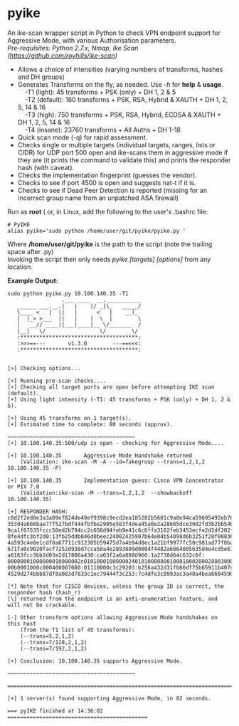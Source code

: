 # pyike
An ike-scan wrapper script in Python to check VPN endpoint support for Aggressive Mode, with various Authorisation parameters.  
*Pre-requisites: Python 2.7.x, Nmap, Ike Scan (https://github.com/royhills/ike-scan)*
<ul>
<li>Allows a choice of intensities (varying numbers of transforms, hashes and DH groups)  
<li>Generates Transforms on the fly, as needed. Use <i>-h</i> for <b>help</b> & <b>usage</b>.  <br>
&nbsp;&nbsp;&nbsp;&nbsp;-T1 (light): 45 transforms + PSK (only) + DH 1, 2 & 5  <br>
&nbsp;&nbsp;&nbsp;&nbsp;-T2 (default): 180 transforms + PSK, RSA, Hybrid & XAUTH + DH 1, 2, 5, 14 & 16  <br>
&nbsp;&nbsp;&nbsp;&nbsp;-T3 (high): 750 transforms + PSK, RSA, Hybrid, ECDSA & XAUTH + DH 1, 2, 5, 14 & 16  <br>
&nbsp;&nbsp;&nbsp;&nbsp;-T4 (insane): 23760 transforms + All Auths + DH 1-18  <br>
<li>Quick scan mode (-q)  for rapid assessment.
<li>Checks single or multiple targets (individual targets, ranges, lists or CIDR) for UDP port 500 open and ike-scans them in aggressive mode if they are (it prints the command to validate this) and prints the responder hash (with caveat). 
<li>Checks the implementation fingerprint (guesses the vendor).
<li>Checks to see if port 4500 is open and suggests nat-t if it is.
<li>Checks to see if Dead Peer Detection is reported (missing for an incorrect group name from an unpatched ASA firewall)  
</ul>  

Run as **root** ( or, in Linux, add the following to the user's .bashrc file:  
```
# PyIKE  
alias pyike='sudo python /home/user/git/pyike/pyike.py '  
```
Where **/home/user/git/pyike** is the path to the script (note the trailing space after .py)  
Invoking the script then only needs *pyike [targets] [options]* from any location.   


**Example Output:**
```
sudo python pyike.py 10.100.140.35 -T1
                 .___ ____  __.___________ 
   ______ ___.__.|   |    |/ _|\_   _____/ 
   \____ <   |  ||   |      <   |    __)_  
   |  |_> >___  ||   |    |  \  |        \ 
   |   __// ____||___|____|__ \/_______  / 
   |__|   \/                 \/        \/  
   :*************************************:
   :>>>==---       v1.3.0        ---==<<<:
   :*************************************:


[>] Checking options...

[>] Running pre-scan checks....
[+] Checking all target ports are open before attempting IKE scan (default).
[+] Using light intensity (-T1: 45 transforms + PSK (only) + DH 1, 2 & 5).

[+] Using 45 transforms on 1 target(s).
[+] Estimated time to complete: 80 seconds (approx).

~~~~~~~~~~~~~~~~~~~~~~~~~~~~~~~~~~~~~~~~
[+] 10.100.140.35:500/udp is open - checking for Aggressive Mode....

[+] 10.100.140.35       Aggressive Mode Handshake returned
    (Validation: ike-scan -M -A --id=fakegroup --trans=1,2,1,2  10.100.140.35 -P)

[+] 10.100.140.35       Implementation guess: Cisco VPN Concentrator or PIX 7.0
    (Validation:ike-scan -M --trans=1,2,1,2  --showbackoff 10.100.140.35)

[+] RESPONDER HASH: 
c8d2f2ed8e3a3a09e7824de49ef9398c9ecd2ea185282b5601c9a0e94ca59695492eb76007f026f93
353d4a666bae77f527bdf444fbfbe2905e583f4dea45a0e2a28665dce30d2fd3b2bb54bb6c41f4c2c
9ca1f07535fccc50ed2b794cc2c656d94feb9e41c6c6ffa3162feb3453ecfe2d2df202f07f9b9c468
0fe4dfc3bf2d0:13fb25ddb046d0beec24002425907b64e04b54098d6b3251f28f0883629db66b75c
4a593c4e8e1cdf0a67711c912305b59475d7a4b94d8ec1a21bf9977fc50c981ad77f0ba63229fd3ef
671fa0c9020facf7252d938d7cca50a4e2893809d0804f4482a6864805635d4e4cd5e67f3fe4e7579
a6163fcc3bb2d03e2d17880a430:ca63f2a6a888d960:1a2738d64c632c6f:
00000001000000010000002c010100010000002401010000800100018002000280030001800400028
00b0001000c000400007080:01110000c3c29203:b256a432d31fb66df75b65911b407de632d9d3e4:
4529d274bbb87df8a083d7833c1ec79444f3c253:7c4dfe3c8993ac3a40a4bea6604590ad6aedfafe

[*] Note that for CISCO devices, unless the group ID is correct, the responder hash (hash_r)
[\] returned from the endpoint is an anti-enumeration feature, and will not be crackable.

[-] Other transform options allowing Aggressive Mode handshakes on this host 
    (from the T1 list of 45 transforms):
    (--trans=5,2,1,2)
    (--trans=7/128,2,1,2)                   
    (--trans=7/192,2,1,2)                   
            
[+] Conclusion: 10.100.140.35 supports Aggressive Mode.

~~~~~~~~~~~~~~~~~~~~~~~~~~~~~~~~~~~~~~~~

===========================================================================

[+] 1 server(s) found supporting Aggressive Mode, in 82 seconds.

=== pyIKE finished at 14:36:02 ============================================
```
